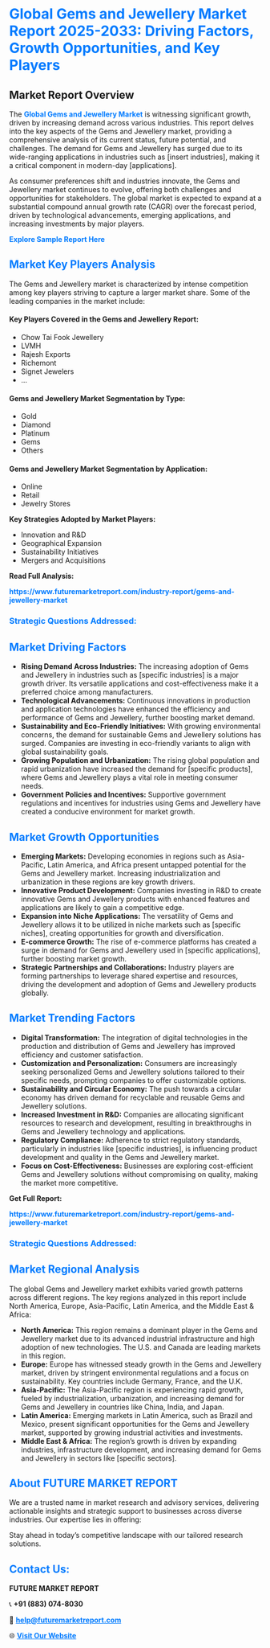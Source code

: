 <h1 style="color: #007BFF;">Global Gems and Jewellery Market Report 2025-2033: Driving Factors, Growth Opportunities, and Key Players</h1>

<section id="overview">
<h2>Market Report Overview</h2>
<p>The <a href="https://www.futuremarketreport.com/industry-report/gems-and-jewellery-market" style="color: #007BFF; text-decoration: none;"><strong>Global Gems and Jewellery Market</strong></a> is witnessing significant growth, driven by increasing demand across various industries. This report delves into the key aspects of the Gems and Jewellery market, providing a comprehensive analysis of its current status, future potential, and challenges. The demand for Gems and Jewellery has surged due to its wide-ranging applications in industries such as [insert industries], making it a critical component in modern-day [applications].</p>
<p>As consumer preferences shift and industries innovate, the Gems and Jewellery market continues to evolve, offering both challenges and opportunities for stakeholders. The global market is expected to expand at a substantial compound annual growth rate (CAGR) over the forecast period, driven by technological advancements, emerging applications, and increasing investments by major players.</p>
</section>

<section id="overview">
<p><a href="https://www.futuremarketreport.com/request-sample/reportId=104033" style="color: #007BFF; text-decoration: none;"><strong>Explore Sample Report Here</strong></a></p>
</section>

<section id="key-players">
<h2 style="color: #007BFF;">Market Key Players Analysis</h2>
<p>The Gems and Jewellery market is characterized by intense competition among key players striving to capture a larger market share. Some of the leading companies in the market include:</p>
<h4>Key Players Covered in the Gems and Jewellery Report:</h4>
<ul><li>Chow Tai Fook Jewellery</li><li>LVMH</li><li>Rajesh Exports</li><li>Richemont</li><li>Signet Jewelers</li><li>...</li></ul>
<h4>Gems and Jewellery Market Segmentation by Type:</h4>
<ul><li>Gold</li><li>Diamond</li><li>Platinum</li><li>Gems</li><li>Others</li></ul>

<h4>Gems and Jewellery Market Segmentation by Application:</h4>
<ul><li>Online</li><li>Retail</li><li>Jewelry Stores</li></ul>
<p><strong>Key Strategies Adopted by Market Players:</strong></p>
<ul>
<li>Innovation and R&D</li>
<li>Geographical Expansion</li>
<li>Sustainability Initiatives</li>
<li>Mergers and Acquisitions</li>
</ul>
</section>

<section>
<p><strong>Read Full Analysis: </strong></p><a href="https://www.futuremarketreport.com/industry-report/gems-and-jewellery-market" style="color: #007BFF; text-decoration: none;"><strong>https://www.futuremarketreport.com/industry-report/gems-and-jewellery-market</strong></a>
<h3 style="color: #007BFF;">Strategic Questions Addressed:</h3>
</section>

<section id="driving-factors">
<h2 style="color: #007BFF;">Market Driving Factors</h2>
<ul>
<li><strong>Rising Demand Across Industries:</strong> The increasing adoption of Gems and Jewellery in industries such as [specific industries] is a major growth driver. Its versatile applications and cost-effectiveness make it a preferred choice among manufacturers.</li>
<li><strong>Technological Advancements:</strong> Continuous innovations in production and application technologies have enhanced the efficiency and performance of Gems and Jewellery, further boosting market demand.</li>
<li><strong>Sustainability and Eco-Friendly Initiatives:</strong> With growing environmental concerns, the demand for sustainable Gems and Jewellery solutions has surged. Companies are investing in eco-friendly variants to align with global sustainability goals.</li>
<li><strong>Growing Population and Urbanization:</strong> The rising global population and rapid urbanization have increased the demand for [specific products], where Gems and Jewellery plays a vital role in meeting consumer needs.</li>
<li><strong>Government Policies and Incentives:</strong> Supportive government regulations and incentives for industries using Gems and Jewellery have created a conducive environment for market growth.</li>
</ul>
</section>

<section id="growth-opportunities">
<h2 style="color: #007BFF;">Market Growth Opportunities</h2>
<ul>
<li><strong>Emerging Markets:</strong> Developing economies in regions such as Asia-Pacific, Latin America, and Africa present untapped potential for the Gems and Jewellery market. Increasing industrialization and urbanization in these regions are key growth drivers.</li>
<li><strong>Innovative Product Development:</strong> Companies investing in R&D to create innovative Gems and Jewellery products with enhanced features and applications are likely to gain a competitive edge.</li>
<li><strong>Expansion into Niche Applications:</strong> The versatility of Gems and Jewellery allows it to be utilized in niche markets such as [specific niches], creating opportunities for growth and diversification.</li>
<li><strong>E-commerce Growth:</strong> The rise of e-commerce platforms has created a surge in demand for Gems and Jewellery used in [specific applications], further boosting market growth.</li>
<li><strong>Strategic Partnerships and Collaborations:</strong> Industry players are forming partnerships to leverage shared expertise and resources, driving the development and adoption of Gems and Jewellery products globally.</li>
</ul>
</section>

<section id="trending-factors">
<h2 style="color: #007BFF;">Market Trending Factors</h2>
<ul>
<li><strong>Digital Transformation:</strong> The integration of digital technologies in the production and distribution of Gems and Jewellery has improved efficiency and customer satisfaction.</li>
<li><strong>Customization and Personalization:</strong> Consumers are increasingly seeking personalized Gems and Jewellery solutions tailored to their specific needs, prompting companies to offer customizable options.</li>
<li><strong>Sustainability and Circular Economy:</strong> The push towards a circular economy has driven demand for recyclable and reusable Gems and Jewellery solutions.</li>
<li><strong>Increased Investment in R&D:</strong> Companies are allocating significant resources to research and development, resulting in breakthroughs in Gems and Jewellery technology and applications.</li>
<li><strong>Regulatory Compliance:</strong> Adherence to strict regulatory standards, particularly in industries like [specific industries], is influencing product development and quality in the Gems and Jewellery market.</li>
<li><strong>Focus on Cost-Effectiveness:</strong> Businesses are exploring cost-efficient Gems and Jewellery solutions without compromising on quality, making the market more competitive.</li>
</ul>
</section>

<section>
<p><strong>Get Full Report: </strong></p><a href="https://www.futuremarketreport.com/industry-report/gems-and-jewellery-market" style="color: #007BFF; text-decoration: none;"><strong>https://www.futuremarketreport.com/industry-report/gems-and-jewellery-market</strong></a>
<h3 style="color: #007BFF;">Strategic Questions Addressed:</h3>
</section>


<section id="regional-analysis">
<h2 style="color: #007BFF;">Market Regional Analysis</h2>
<p>The global Gems and Jewellery market exhibits varied growth patterns across different regions. The key regions analyzed in this report include North America, Europe, Asia-Pacific, Latin America, and the Middle East & Africa:</p>
<ul>
<li><strong>North America:</strong> This region remains a dominant player in the Gems and Jewellery market due to its advanced industrial infrastructure and high adoption of new technologies. The U.S. and Canada are leading markets in this region.</li>
<li><strong>Europe:</strong> Europe has witnessed steady growth in the Gems and Jewellery market, driven by stringent environmental regulations and a focus on sustainability. Key countries include Germany, France, and the U.K.</li>
<li><strong>Asia-Pacific:</strong> The Asia-Pacific region is experiencing rapid growth, fueled by industrialization, urbanization, and increasing demand for Gems and Jewellery in countries like China, India, and Japan.</li>
<li><strong>Latin America:</strong> Emerging markets in Latin America, such as Brazil and Mexico, present significant opportunities for the Gems and Jewellery market, supported by growing industrial activities and investments.</li>
<li><strong>Middle East & Africa:</strong> The region’s growth is driven by expanding industries, infrastructure development, and increasing demand for Gems and Jewellery in sectors like [specific sectors].</li>
</ul>
</section>

<footer>
<h2 style="color: #007BFF;">About FUTURE MARKET REPORT</h2>
<p>We are a trusted name in market research and advisory services, delivering actionable insights and strategic support to businesses across diverse industries. Our expertise lies in offering:</p>

<p>Stay ahead in today’s competitive landscape with our tailored research solutions.</p>

<h2 style="color: #007BFF;">Contact Us:</h2>
<p><strong>FUTURE MARKET REPORT</strong></p>
<p>📞 <strong>+91 (883) 074-8030</strong></p>
<p>📧 <strong><a href="mailto:help@futuremarketreport.com" style="color: #007BFF;">help@futuremarketreport.com</a></strong></p>
<p>🌐 <strong><a href="https://www.futuremarketreport.com/" style="color: #007BFF;">Visit Our Website</a></strong></p>
</footer>